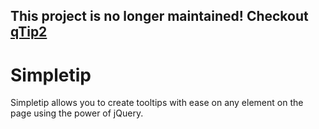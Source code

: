 ## This project is no longer maintained! Checkout [qTip2](http://qtip2.com)

# Simpletip
Simpletip allows you to create tooltips with ease on any element on the page using the power of jQuery.
